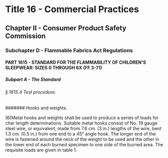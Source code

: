 
# Title 16 - Commercial Practices
## Chapter II - Consumer Product Safety Commission
### Subchapter D - Flammable Fabrics Act Regulations
#### PART 1615 - STANDARD FOR THE FLAMMABILITY OF CHILDREN'S SLEEPWEAR: SIZES 0 THROUGH 6X (FF 3-71)
##### Subpart A - The Standard
###### § 1615.4 Test procedure.
####### Hooks and weights.

(6)Metal hooks and weights shall be used to produce a series of loads for char length determinations. Suitable metal hooks consist of No. 19 gauge steel wire, or equivalent, made from 7.6 cm. (3 in.) lengths of the wire, bent 1.3 cm. (0.5 in.) from one end to a 45&#xB0; angle hook. The longer end of the wire is fastened around the neck of the weight to be used and the other in the lower end of each burned specimen to one side of the burned area. The requisite loads are given in table 1.

